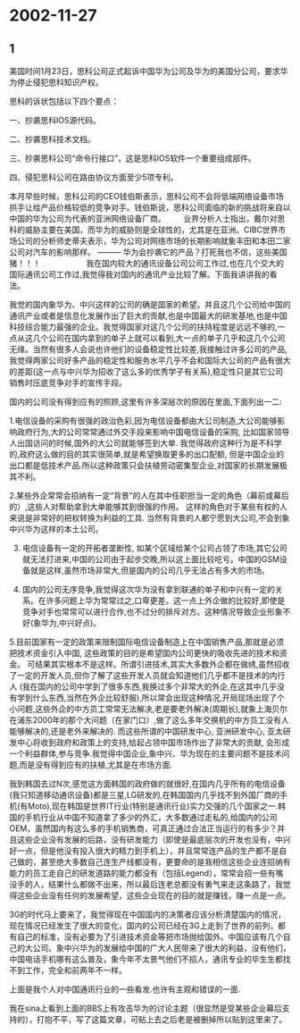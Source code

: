 # 2002-11-27

## 1

美国时间1月23日，思科公司正式起诉中国华为公司及华为的美国分公司，要求华为停止侵犯思科知识产权。 　　

思科的诉状包括以下四个要点： 　　

一、抄袭思科IOS源代码。

二、抄袭思科技术文档。 　　

三、抄袭思科公司“命令行接口”，这是思科IOS软件一个重要组成部件。 　　

四、侵犯思科公司在路由协议方面至少5项专利。 　　

本月早些时候，思科公司的CEO钱伯斯表示，思科公司不会将低端网络设备市场拱手让给产品价格较低的竞争对手。钱伯斯说，思科公司面临的新的挑战将来自以中国的华为公司为代表的亚洲网络设备厂商。 　　业界分析人士指出，戴尔对思科的威胁主要在美国，而华为的威胁则是全球性的，尤其是在亚洲。CIBC世界市场公司的分析师史蒂夫表示，华为公司对网络市场的长期影响就象丰田和本田二家公司对汽车的影响那样。 ———        华为会抄袭它的产品？打死我也不信，这些美国猪！！！　　　  　  　  我在国内较大的通讯设备公司公司工作过,也在几个交大的国际通讯公司工作过,我觉得我对国内的通讯产业比较了解。下面我讲讲我的看法。 

我觉的国内象华为、中兴这样的公司的确是国家的希望。并且这几个公司给中国的通讯产业或者是信息化发展作出了巨大的贡献,也是中国最大的研发基地,也是中国科技综合能力最强的企业。我觉得国家对这几个公司的扶持程度是远远不够的,一点从这几个公司在国内拿到的单子上就可以看到,大一点的单子几乎和这几个公司无缘。当然有很多人会说也许他们的设备稳定性比较差,我接触过许多公司的产品,我觉得两家公司好多产品的稳定性和服务水平几乎不会和国际大公司的产品有很大的差距(这一点与中兴华为招收了这么多的优秀学子有关系),稳定性只是其它公司销售时压底竞争对手的宣传手段。 

国内的公司没有得到应有的照顾,这里有许多深层次的原因在里面,下面列出一二:

1.电信设备的采购有很强的政治色彩,因为电信设备都由大公司制造,大公司能够影响政府行为,大的公司常常通过外交手段来影响中国电信设备的采购, 比如国家领导人出国访问的时候,国外的大公司就能够签到大单. 我觉得政府这种行为是不科学的,政府这么做的目的其实很简单,就是希望换取更多的出口配额, 但是中国企业的出口都是低技术产品.所以这种政策只会扶植劳动密集型企业,对国家的长期发展极其不利。

2.某些外企常常会招纳有一定“背景”的人在其中任职担当一定的角色（幕前或幕后的）,这些人对帮助拿到大单能够其到很强的作用。 这样的角色对于某些有权的人来说是非常好的把权转换为利益的工具. 当然有背景的人都宁愿到大公司,不会到象中兴华为这样的本土公司。

3. 电信设备有一定的开拓者垄断性, 如某个区域给某个公司占领了市场,其它公司就无法打进来,中国的公司由于起步交晚,所以这上面比较吃亏。中国的GSM设备就是这样,虽然市场非常大,但是国内的公司几乎无法占有多大的市场。

4. 国内的公司无序竞争,我觉得这次华为没有拿到联通的单子和中兴有一定的关系。在许多问题上华为常常过之,口卑更差。这一点上外企做的比较好,即使是竞争对手也常常可以进行合作,也不过分的排斥对方。这种情况导致企业形象不好(象华为,中兴好点)。

5.目前国家有一定的政策来限制国际电信设备制造上在中国销售产品,那就是必须把技术资金引入中国, 这些政策的目的是希望国内公司更快的吸收先进的技术和资金。 可结果其实根本不是这样。所谓引进技术,其实大多数外企都在做绣,虽然招收了一定的开发人员,但你了解了这些开发人员就会知道他们几乎都不是技术的内行人 (我在国内的公司中学到了很多东西,我换过多个非常大的外企,在这其中几乎没有学到什么东西,当然在外企比较舒服),所以常会出现这种情况,开局现场出现了个小问题,这些外企的中方员工常常无法解决,老是要老外解决(周期长),就象上海贝尔在浦东2000年的那个大问题（在家门口）,做了这么多年交换机的中方员工没有人能够解决的,还是老外来解决的. 而这些所谓的中国研发中心, 亚洲研发中心, 亚太研发中心将收到政府和政策上的支持,给起占领中国市场作出了非常大的贡献, 会形成一个利益群体,参与竞争.我觉得中国企业,象中兴、华为现在的主要问题不是技术问题,而是没有得到应有的扶植,尤其是在市场方面.

我到韩国去过N次,感觉这方面韩国的政府做的就很好,在国内几乎所有的电信设备(我只知道移动通讯设备)都是三星,LG研发的,在韩国国内几乎找不到外国厂商的手机(有Moto),现在韩国是世界IT行业(特别是通讯行业)实力交强的几个国家之一.韩国的手机行业从中国不知道拿了多少的外汇，大多数通过走私的,给国内的公司OEM，虽然国内有这么多的手机销售商，可真正通过合法正当运行的有多少？并且这些企业没有发展的后路，没有研发能力（即使是最底层次的开发也没有，中兴好一点，但是他没有投入很大的精力到手机上），并且常常连产品的生产都不是自己做的，甚至绝大多数自己连生产线都没有，更要命的是我相信这些企业连招纳有能力的员工走自己的研发道路的能力都没有（包括Legend），常常会招一些有嘴没手的人，结果什么都做不出来，所以最后连老总都没有勇气来走这条路了，我觉得这些企业没有任何的发展希望，这些企业现在的目的就是赚钱，赚一点是一点。 

3G的时代马上要来了，我觉得现在中国国内的决策者应该分析清楚国内的情况，现在情况已经发生了很大的变化，国内的公司已经在3G上走到了世界的前列，都有自己的标准，没有必要为了引进技术资金等把市场抛给国外。中国应该有几个自己的大公司。象中兴华为的发展给中国的广大人民带来了很大的利益，没有他们，中国电话手机哪有这么普及，象今年不太景气他们不招人，通讯专业的毕生生都找不到工作，完全和前两年不一样。 

上面是我个人对中国通讯行业的一些看发.也许有主观和错误的一面. 


我在sina上看到上面的BBS上有攻击华为的讨论主题（很显然是受某些企业幕后支持的），打抱不平，写了这篇文章，可贴上去之后老是被删掉所以贴到这里来了。 




